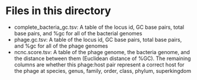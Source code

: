 
# Files in this directory

* complete_bacteria_gc.tsv: A table of the locus id, GC base pairs, total base pairs, and %gc for all of the bacterial genomes
* phage.gc.tsv: A table of the locus id, GC base pairs, total base pairs, and %gc for all of the phage genomes
* ncnc.score.tsv: A table of the phage genome, the bacteria genome, and the distance between them (Euclidean distance of %GC). The remaining columns are whether this phage:host pair represent a correct host for the phage at species, genus, family, order, class, phylum, superkingdom
